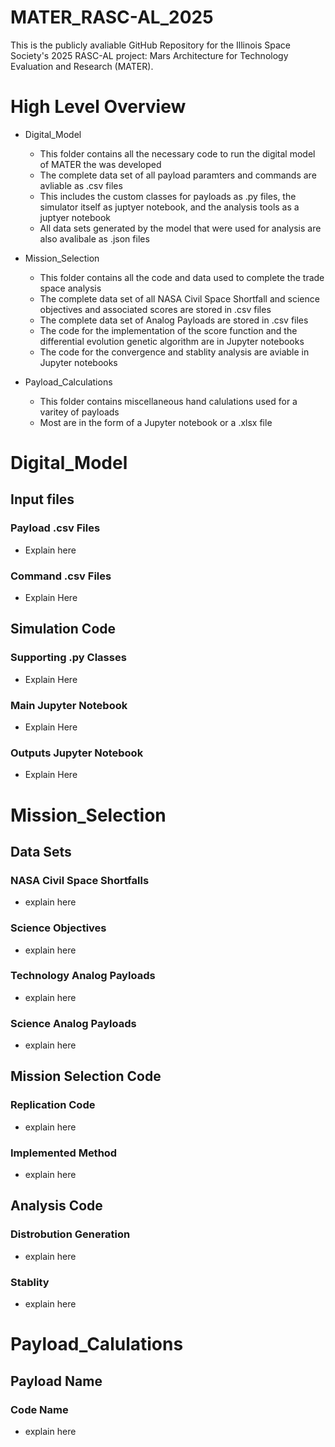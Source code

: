 # MATER_RASC-AL_2025
This is the publicly avaliable GitHub Repository for the Illinois Space Society's 2025 RASC-AL project: Mars Architecture for Technology Evaluation and Research (MATER). 

# High Level Overview
- Digital_Model
    - This folder contains all the necessary code to run the digital model of MATER the was developed
    - The complete data set of all payload paramters and commands are avliable as .csv files
    - This includes the custom classes for payloads as .py files, the simulator itself as juptyer notebook, and the analysis tools as a juptyer notebook
    - All data sets generated by the model that were used for analysis are also avalibale as .json files

- Mission_Selection
    - This folder contains all the code and data used to complete the trade space analysis
    - The complete data set of all NASA Civil Space Shortfall and science objectives and associated scores are stored in .csv files
    - The complete data set of Analog Payloads are stored in .csv files
    - The code for the implementation of the score function and the differential evolution genetic algorithm are in Jupyter notebooks
    - The code for the convergence and stablity analysis are aviable in Jupyter notebooks

- Payload_Calculations
    - This folder contains miscellaneous hand calulations used for a varitey of payloads
    - Most are in the form of a Jupyter notebook or a .xlsx file



# Digital_Model

## Input files

### Payload .csv Files
- Explain here

### Command .csv Files
- Explain Here

## Simulation Code

### Supporting .py Classes
- Explain Here

### Main Jupyter Notebook
- Explain Here

### Outputs Jupyter Notebook
- Explain Here



# Mission_Selection

## Data Sets

### NASA Civil Space Shortfalls
- explain here

### Science Objectives
- explain here

### Technology Analog Payloads
- explain here

### Science Analog Payloads
- explain here

## Mission Selection Code

### Replication Code
- explain here

### Implemented Method
- explain here

## Analysis Code

### Distrobution Generation
- explain here

### Stablity
- explain here




# Payload_Calulations

## Payload Name

### Code Name
- explain here